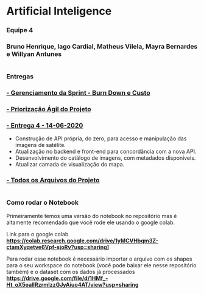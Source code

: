 # Artificial Inteligence

### Equipe 4
### Bruno Henrique, Iago Cardial, Matheus Vilela, Mayra Bernardes e Willyan Antunes
#

### Entregas
### [- Gerenciamento da Sprint - Burn Down e Custo](https://docs.google.com/spreadsheets/d/18nxotizbgWOUV79GEEmgSKg7JJiXPh1RW-djI0H_5po/edit?usp=sharing)

### [- Priorização Ágil do Projeto](https://drive.google.com/file/d/1coPe5WSlf4Z6aESZTwiY6y2t_J95KEWr/view?usp=sharing)

### [- Entrega 4 - 14-06-2020](https://drive.google.com/drive/folders/1T9M7tOpUUz0_yKG-bx7DxeZ2GFKUhSbj?usp=sharing)
- Construção de API própria, do zero, para acesso e manipulação das imagens de satélite.
- Atualização no backend e front-end para concordância com a nova API.
- Desenvolvimento do catálogo de imagens, com metadados disponíveis.
- Atualizar camada de visualização do mapa.

### [- Todos os Arquivos do Projeto](https://drive.google.com/drive/folders/1VwCP69CIkUA82ie0dcBAwo4NLiBk8iC7?usp=sharing)
#

### Como rodar o Notebook

Primeiramente temos uma versão do notebook no repositório mas é altamente recomendado que você rode ele usando o google colab.

Link para o google colab
__https://colab.research.google.com/drive/1yMCVHbqm3Z-ctamXyqetve6Vpf-sjoRv?usp=sharing]__

Para rodar esse notebook é necessário importar o arquivo com os shapes para o seu workspace do notebook (você pode baixar ele nesse repositório também) e o dataset com os dados já processados
__https://drive.google.com/file/d/1HMf_-Ht_oX5oalIRzrmlzzGJyAiuo4AT/view?usp=sharing__


